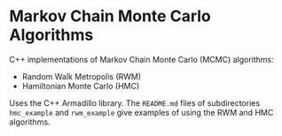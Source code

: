 # Markov Chain Monte Carlo Algorithms

C++ implementations of Markov Chain Monte Carlo (MCMC) algorithms:
* Random Walk Metropolis (RWM)
* Hamiltonian Monte Carlo (HMC)

Uses the C++ Armadillo library. The `README.md` files of subdirectories `hmc_example` and `rwm_example` give examples of using the RWM and HMC algorithms.
